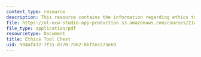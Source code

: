 ```yaml
---
content_type: resource
description: This resource contains the information regarding ethics tool chest.
file: https://ol-ocw-studio-app-production.s3.amazonaws.com/courses/21w-747-rhetoric-spring-2015/504af4327f31d77079628bf2ec273e69_MIT21W_747S15_rr02.pdf
file_type: application/pdf
resourcetype: Document
title: Ethics Tool Chest
uid: 504af432-7f31-d770-7962-8bf2ec273e69
---
```

